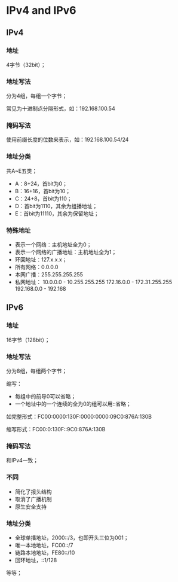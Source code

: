 # IPv4 and IPv6

## IPv4

### 地址

4字节（32bit）；

### 地址写法

分为4组，每组一个字节；

常见为十进制点分隔形式，如：192.168.100.54

### 掩码写法

使用前缀长度的位数来表示，如：192.168.100.54/24

### 地址分类

共A~E五类；

- A：8+24，首bit为0；
- B：16+16，首bit为10；
- C：24+8，首bit为110；
- D：首bit为1110，其余为组播地址；
- E：首bit为11110，其余为保留地址；

### 特殊地址

- 表示一个网络：主机地址全为0；
- 表示一个网络的广播地址：主机地址全为1；
- 环回地址：127.x.x.x；
- 所有网络：0.0.0.0
- 本网广播：255.255.255.255
- 私网地址：
  10.0.0.0 - 10.255.255.255
  172.16.0.0 - 172.31.255.255
  192.168.0.0 - 192.168
  
## IPv6

### 地址

16字节（128bit）；

### 地址写法

分为8组，每组两个字节；

缩写：

- 每组中的前导0可以省略；
- 一个地址中的一个连续的全为0的组可以用::省略；

如完整形式：FC00:0000:130F:0000:0000:09C0:876A:130B

缩写形式：FC00:0:130F::9C0:876A:130B

### 掩码写法

和IPv4一致；

### 不同

- 简化了报头结构
- 取消了广播机制
- 原生安全支持

### 地址分类

- 全球单播地址，2000::/3，也即开头三位为001；
- 唯一本地地址，FC00::/7
- 链路本地地址，FE80::/10
- 回环地址，::1/128

等等；

